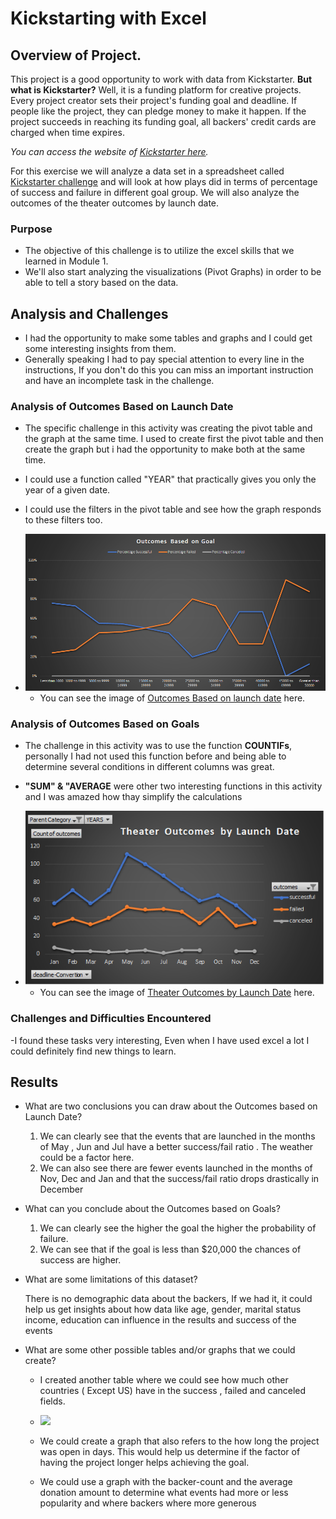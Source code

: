 # **Kickstarting with Excel**

## Overview of Project.

This project is a good opportunity to work with data from Kickstarter.
**But what is Kickstarter?** Well, it is a funding platform for creative projects.
Every project creator sets their project's funding goal and deadline. 
If people like the project, they can pledge money to make it happen. 
If the project succeeds in reaching its funding goal, all backers' credit cards are charged when time expires.

_You can access the website of [Kickstarter here](https://www.kickstarter.com/)._

For this exercise we will analyze a data set  in a spreadsheet called [Kickstarter challenge](ckstarter_Challenge.xlsx) and will look at how plays did in terms of percentage of success and failure in different goal group.
We will also analyze the outcomes of the theater outcomes by launch date.


### Purpose

- The objective of this challenge is to utilize the excel skills  that we learned in Module 1.
- We'll also start analyzing the visualizations (Pivot Graphs) in order to be able to tell a story based on the data.



## Analysis and Challenges

- I had the opportunity to make some tables and graphs and I could get some interesting insights from them.
- Generally speaking I had to pay special attention to every line in the instructions, If you don't do this you can miss an important instruction and have an incomplete task in the challenge.


### Analysis of Outcomes Based on Launch Date

- The specific challenge in this activity was creating the pivot table and the graph at the same time. I used to create first the pivot table and then  create the graph but i had the opportunity to make both at the same time.
- I could use a function called "YEAR" that practically gives you only the year of a given date.
- I could use the filters in the pivot table and see how the graph responds to these filters too.
- <img src = "resources/Outcomes_vs_Goals.png" width= "500" >

	- You can see the image of [Outcomes Based on launch date](resources/Outcomes_vs_Goals.png) here.


### Analysis of Outcomes Based on Goals

- The challenge in this activity was to use the function **COUNTIFs**, personally I had not used this function before and being able to determine several conditions in different columns was great.
- **"SUM" & "AVERAGE**  were other two interesting functions in this activity and I was amazed how  thay simplify the calculations
- <img src = "resources/Theater_Outcomes_vs_Launch.png" width= "500" >

	- You can see the image of [Theater Outcomes by Launch Date](resources/Theater_Outcomes_vs_Launch.png) here.


### Challenges and Difficulties Encountered

-I found these tasks very interesting, Even when I have used excel a lot I could definitely find new things to learn.

## Results

- What are two conclusions you can draw about the Outcomes based on Launch Date?

	1. We can clearly see that the events that are launched in the months of May , Jun and Jul have a better success/fail ratio . The weather could be a factor here.
	2. We can also see there are fewer events launched in the months of Nov, Dec and Jan and that the success/fail ratio drops drastically in December

- What can you conclude about the Outcomes based on Goals?
	1. We can clearly see the higher the goal the higher the probability of failure.
	2. We can see that if the goal is less than $20,000 the chances of success are higher.

- What are some limitations of this dataset?

	There is no demographic data about the backers, If we had it, it could help us get insights about how data like age, gender, marital status income, education can influence in the results and success of the events
	

- What are some other possible tables and/or graphs that we could create?

	- I created another table where we could see how much other countries ( Except US) have in  the success , failed and canceled fields.
	- <img src = "success_failed_cancel_except_us" width= "500" >

	- We could create a graph that also refers to the how long the project was open in days. This would help us determine if the factor of having the project longer helps achieving the goal.
	- We could use a graph with the backer-count and the average donation amount to determine what events had more or less popularity  and where backers where more generous




